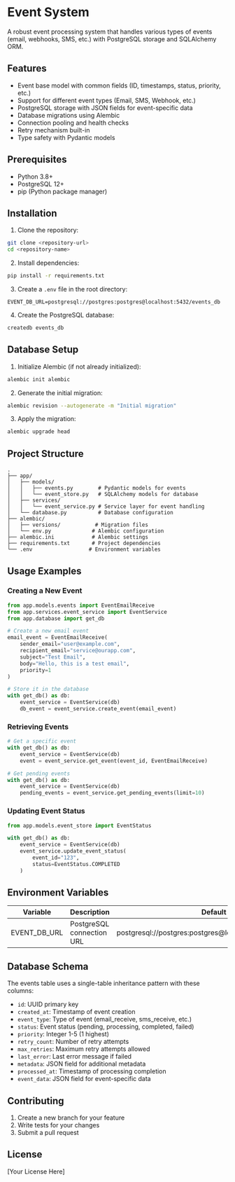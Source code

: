# Event System

A robust event processing system that handles various types of events (email, webhooks, SMS, etc.) with PostgreSQL storage and SQLAlchemy ORM.

## Features

- Event base model with common fields (ID, timestamps, status, priority, etc.)
- Support for different event types (Email, SMS, Webhook, etc.)
- PostgreSQL storage with JSON fields for event-specific data
- Database migrations using Alembic
- Connection pooling and health checks
- Retry mechanism built-in
- Type safety with Pydantic models

## Prerequisites

- Python 3.8+
- PostgreSQL 12+
- pip (Python package manager)

## Installation

1. Clone the repository:
```bash
git clone <repository-url>
cd <repository-name>
```

2. Install dependencies:
```bash
pip install -r requirements.txt
```

3. Create a `.env` file in the root directory:
```env
EVENT_DB_URL=postgresql://postgres:postgres@localhost:5432/events_db
```

4. Create the PostgreSQL database:
```bash
createdb events_db
```

## Database Setup

1. Initialize Alembic (if not already initialized):
```bash
alembic init alembic
```

2. Generate the initial migration:
```bash
alembic revision --autogenerate -m "Initial migration"
```

3. Apply the migration:
```bash
alembic upgrade head
```

## Project Structure

```
.
├── app/
│   ├── models/
│   │   ├── events.py        # Pydantic models for events
│   │   └── event_store.py   # SQLAlchemy models for database
│   ├── services/
│   │   └── event_service.py # Service layer for event handling
│   └── database.py          # Database configuration
├── alembic/
│   ├── versions/           # Migration files
│   └── env.py             # Alembic configuration
├── alembic.ini            # Alembic settings
├── requirements.txt       # Project dependencies
└── .env                  # Environment variables
```

## Usage Examples

### Creating a New Event

```python
from app.models.events import EventEmailReceive
from app.services.event_service import EventService
from app.database import get_db

# Create a new email event
email_event = EventEmailReceive(
    sender_email="user@example.com",
    recipient_email="service@ourapp.com",
    subject="Test Email",
    body="Hello, this is a test email",
    priority=1
)

# Store it in the database
with get_db() as db:
    event_service = EventService(db)
    db_event = event_service.create_event(email_event)
```

### Retrieving Events

```python
# Get a specific event
with get_db() as db:
    event_service = EventService(db)
    event = event_service.get_event(event_id, EventEmailReceive)

# Get pending events
with get_db() as db:
    event_service = EventService(db)
    pending_events = event_service.get_pending_events(limit=10)
```

### Updating Event Status

```python
from app.models.event_store import EventStatus

with get_db() as db:
    event_service = EventService(db)
    event_service.update_event_status(
        event_id="123", 
        status=EventStatus.COMPLETED
    )
```

## Environment Variables

| Variable | Description | Default |
|----------|-------------|---------|
| EVENT_DB_URL | PostgreSQL connection URL | postgresql://postgres:postgres@localhost:5432/events_db |

## Database Schema

The events table uses a single-table inheritance pattern with these columns:

- `id`: UUID primary key
- `created_at`: Timestamp of event creation
- `event_type`: Type of event (email_receive, sms_receive, etc.)
- `status`: Event status (pending, processing, completed, failed)
- `priority`: Integer 1-5 (1 highest)
- `retry_count`: Number of retry attempts
- `max_retries`: Maximum retry attempts allowed
- `last_error`: Last error message if failed
- `metadata`: JSON field for additional metadata
- `processed_at`: Timestamp of processing completion
- `event_data`: JSON field for event-specific data

## Contributing

1. Create a new branch for your feature
2. Write tests for your changes
3. Submit a pull request

## License

[Your License Here]
